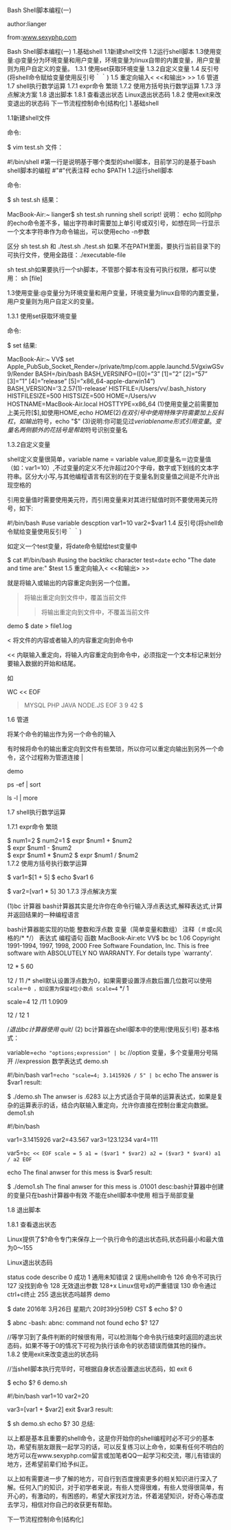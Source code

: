 Bash Shell脚本编程(一)

author:lianger

from:www.sexyphp.com

Bash Shell脚本编程(一)
1.基础shell
1.1新建shell文件
1.2运行shell脚本
1.3使用变量:@变量分为环境变量和用户变量，环境变量为linux自带的内置变量，用户变量则为用户自定义的变量。
1.3.1 使用set获取环境变量
1.3.2自定义变量
1.4 反引号(将shell命令赋给变量使用反引号｀｀)
1.5 重定向输入< <<和输出> >>
1.6 管道
1.7 shell执行数学运算
1.7.1 expr命令 繁琐
1.7.2 使用方括号执行数学运算
1.7.3 浮点解决方案
1.8 退出脚本
1.8.1 查看退出状态
Linux退出状态码
1.8.2 使用exit来改变退出的状态码
下一节流程控制命令[结构化]
1.基础shell

1.1新建shell文件

命令:

$ vim test.sh
文件：

#!/bin/shell
#第一行是说明基于哪个类型的shell脚本，目前学习的是基于bash shell脚本的编程
#"#"代表注释
echo $PATH
1.2运行shell脚本

命令:

$ sh test.sh
结果：

MacBook-Air:~ lianger$ sh test.sh 
running shell script!
说明： 
echo 如同php 的echo命令差不多，输出字符串时需要加上单引号或双引号，如想在同一行显示一个文本字符串作为命令输出，可以使用echo -n参数

区分 sh test.sh 和 ./test.sh 
./test.sh 如果.不在PATH里面，要执行当前目录下的可执行文件，使用全路径：./executable-file

sh test.sh如果要执行一个sh脚本，不管那个脚本有没有可执行权限，都可以使用： 
sh [file]

1.3使用变量:@变量分为环境变量和用户变量，环境变量为linux自带的内置变量，用户变量则为用户自定义的变量。

1.3.1 使用set获取环境变量

命令:

$ set
结果:

MacBook-Air:~ VV$ set 
Apple_PubSub_Socket_Render=/private/tmp/com.apple.launchd.5VgxiwGSv9/Render
BASH=/bin/bash 
BASH_VERSINFO=([0]=”3” [1]=”2” [2]=”57” [3]=”1” [4]=”release” [5]=”x86_64-apple-darwin14”) 
BASH_VERSION=’3.2.57(1)-release’ 
HISTFILE=/Users/vv/.bash_history 
HISTFILESIZE=500 
HISTSIZE=500 
HOME=/Users/vv 
HOSTNAME=MacBook-Air.local 
HOSTTYPE=x86_64
(1)使用变量之前需要加上美元符[$],如使用HOME,echo $HOME 
(2)在双引号中使用特殊字符需要加上反斜杠，如输出$符号，echo "\$" 
(3)说明:你可能见过${veriablename}形式引用变量。变量名两侧额外的花括号是帮助$符号识别变量名

1.3.2自定义变量

shell定义变量很简单，variable name = variable value,即变量名＝边变量值（如：var1=10）,不过变量的定义不允许超过20个字母，数字或下划线的文本字符串。区分大小写,与其他编程语言有区别的在于变量名到变量值之间是不允许出现空格的

引用变量值时需要使用美元符，而引用变量来对其进行赋值时则不要使用美元符号，如下:

#!/bin/bash
#use variable descption
var1=10
var2=$var1
1.4 反引号(将shell命令赋给变量使用反引号｀｀)

如定义一个test变量，将date命令赋给test变量中

$ cat
#!/bin/bash
#using the backtikc character
test=`date`
echo "The date and time are:" $test
1.5 重定向输入< <<和输出> >>

就是将输入或输出的内容重定向到另一个位置。

 >  将输出重定向到文件中，覆盖当前文件
 >> 将输出重定向到文件中，不覆盖当前文件

demo
$ date > file1.log

< 将文件的内容或者输入的内容重定向到命令中

<< 内联输入重定向，将输入内容重定向到命令中，必须指定一个文本标记来划分要输入数据的开始和结尾。

如

WC << EOF
> MYSQL
> PHP
> JAVA
> NODE.JS
> EOF
     3     9     42
$

1.6 管道

将某个命令的输出作为另一个命令的输入

有时候将命令的输出重定向到文件有些繁琐，所以你可以重定向输出到另外一个命令，这个过程称为管道连接 |

demo

ps -ef | sort

ls -l | more

1.7 shell执行数学运算

1.7.1 expr命令 繁琐

$ num1=2
$ num2=1
$ expr  $num1 + $num2   
$ expr  $num1 - $num2   
$ expr  $num1 \* $num2
$ expr  $num1 / $num2      
1.7.2 使用方括号执行数学运算

$ var1=$[1 + 5]
$ echo $var1
6

$ var2=$[$var1 * 5]
30
1.7.3 浮点解决方案

(1)bc 计算器 
bash计算器其实是允许你在命令行输入浮点表达式,解释表达式,计算并返回结果的一种编程语言

bash计算器能实现的功能 
整数和浮点数 
变量（简单变量和数组） 
注释（＃或c风格的/* */） 
表达式 
编程语句 
函数
MacBook-Air:etc VV$ bc
bc 1.06
Copyright 1991-1994, 1997, 1998, 2000 Free Software Foundation, Inc.
This is free software with ABSOLUTELY NO WARRANTY.
For details type `warranty'. 

12 * 5
60

12 / 11    /* shell默认设置浮点数为0，如果需要设置浮点数后置几位数可以使用`scale＝0 ，如设置为保留4位小数点 scale=4` */
1

scale=4
12 /11
1.0909

12 / 12
1

/*退出bc计算器使用 quit*/
(2) bc计算器在shell脚本中的使用(使用反引号) 
基本格式：

variable=`echo "options;expression" | bc`
//option 变量，多个变量用分号隔开
//expression 数学表达式
demo.sh

#!/bin/bash
var1=`echo "scale=4; 3.1415926 / 5" | bc`
echo The answer is $var1
result:

$ ./demo.sh
The anwser is .6283
以上方式适合于简单的运算表达式，如果是复杂的运算表示的话，结合内联输入重定向，允许你直接在控制台重定向数据。 
demo1.sh

#!/bin/bash

var1=3.1415926
var2=43.567
var3=123.1234
var4=111

var5=`bc << EOF
scale = 5
a1 = ($var1 * $var2)
a2 = ($var3 * $var4)
a1 / a2
EOF
`

echo The final anwser for this mess is $var5
result:

$ ./demo1.sh
The final anwser for this mess is .01001
desc:bash计算器中创建的变量只在bash计算器中有效 不能在shell脚本中使用 相当于局部变量


1.8 退出脚本

1.8.1 查看退出状态

Linux提供了$?命令专门来保存上一个执行命令的退出状态码,状态码最小和最大值为0～155

Linux退出状态码

status code	describe
0	成功
1	通用未知错误
2	误用shell命令
126	命令不可执行
127	没找到命令
128	无效退出参数
128+x	Linux信号x的严重错误
130	命令通过ctrl+c终止
255	退出状态吗越界
demo

$ date
2016年 3月26日 星期六 20时39分59秒 CST
$ echo $?
0


$ abnc
-bash: abnc: command not found
echo $?
127

//等学习到了条件判断的时候很有用，可以检测每个命令执行结束时返回的退出状态码，如果不等于0的情况下可视为执行该命令的状态错误而做其他的操作。
1.8.2 使用exit来改变退出的状态码

//当shell脚本执行完毕时，可根据自身状态设置退出状态码，如
exit 6

$ echo $?
6
demo.sh

#!/bin/bash
var1=10
var2=20

var3=$[$var1 + $var2]
exit $var3
result:

$ sh demo.sh
echo $?
30
总结:


以上都是基本且重要的shell命令，这是你开始你的shell编程时必不可少的基本功，希望有朋友跟我一起学习的话，可以反复练习以上命令，如果有任何不明白的地方可以在www.sexyphp.com留言或加笔者QQ一起学习和交流，哪儿有错误的地方，还希望前辈们给予纠正。

以上如有需要进一步了解的地方，可自行到百度搜索更多的相关知识进行深入了解。任何入门的知识，对于初学者来说，有些人觉得很难，有些人觉得很简单，有开心的，有激动的，有困惑的，希望大家找对方法，怀着渴望知识，好奇心等态度去学习，相信对你自己的收获更有帮助。

下一节流程控制命令[结构化]
